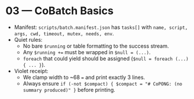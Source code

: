 # 03 — CoBatch Basics

- Manifest: `scripts/batch.manifest.json` has `tasks[]` with `name, script, args, cwd, timeout, mutex, needs, env`.
- Quiet rules:
  - No bare `$running` or table formatting to the success stream.
  - Any `$running +=` must be wrapped in `$null = (...)`.
  - `foreach` that could yield should be assigned (`$null = foreach (...) { ... }`).
- Violet receipt:
  - We clamp width to ~68 `=` and print exactly 3 lines.
  - Always ensure `if (-not $compact) { $compact = "# CoPONG: (no summary produced)" }` before printing.
